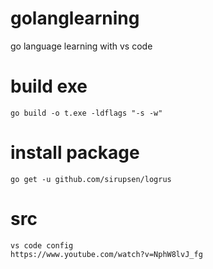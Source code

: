 # golanglearning
go language learning with vs code

# build exe 
```
go build -o t.exe -ldflags "-s -w"
```
# install package 
```
go get -u github.com/sirupsen/logrus
```
# src 
```
vs code config
https://www.youtube.com/watch?v=NphW8lvJ_fg
```
